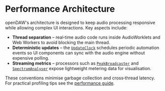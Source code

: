 # Performance Architecture

openDAW's architecture is designed to keep audio processing responsive while
allowing complex UI interactions. Key aspects include:

- **Thread separation** – real‑time audio code runs inside AudioWorklets and
  Web Workers to avoid blocking the main thread.
- **Deterministic updates** – the [`UpdateClock`](../../studio/core-processors/src/UpdateClock.ts)
  schedules periodic automation events so UI components can sync with the audio
  engine without expensive polling.
- **Streaming metrics** – processors such as
  [`PeakBroadcaster`](../../studio/core-processors/src/PeakBroadcaster.ts) and
  [`SpectrumAnalyser`](../../studio/core-processors/src/SpectrumAnalyser.ts)
  expose lightweight metering data for visualisation.

These conventions minimise garbage collection and cross‑thread latency. For
practical profiling tips see the [performance guide](../performance.md).
